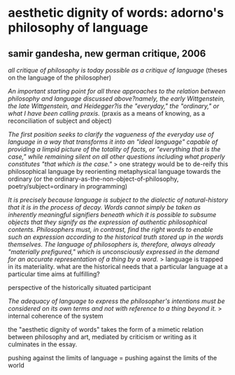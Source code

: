 # aesthetic dignity of words: adorno's philosophy of language
## samir gandesha, new german critique, 2006

*all critique of philosophy is today possible as a critique of language* (theses on the language of the philosopher)

*An important starting point for all three approaches to the relation between philosophy and language discussed above?namely, the early Wittgenstein, the late Wittgenstein, and Heidegger?is the "everyday," the "ordinary," or what I have been calling praxis.* (praxis as a means of knowing, as a reconciliation of subject and object)

*The first position seeks to clarify the vagueness of the everyday use of language in a way that transforms it into an "ideal language" capable of providing a limpid picture of the totality of facts, or "everything that is the case," while remaining silent on all other questions including what properly constitutes "that which is the case."* > one strategy would be to de-reify this philosophical language by reorienting metaphysical language towards the ordinary (or the ordinary-as-the-non-object-of-philosophy, poetry/subject=ordinary in programming)

*It is precisely because language is subject to the dialectic of natural-history that it is in the process of decay. Words cannot simply be taken as inherently meaningful signifiers beneath which it is possible to subsume objects that they signify as the expression of authentic philosophical contents. Philosophers must, in contrast, find the right words to enable such an expression according to the historical truth stored up in the words themselves. The language of philosophers is, therefore, always already "materially prefigured," which is unconsciously expressed in the demand for an accurate representation of a thing by a word.* > language is trapped in its materiality. what are the historical needs that a particular language at a particular time aims at fulfilling?

perspective of the historically situated participant

*The adequacy of language to express the philosopher's intentions must be considered on its own terms and not with reference to a thing beyond it.* > internal coherence of the system

the "aesthetic dignity of words" takes the form of a mimetic relation between philosophy and art, mediated by criticism or writing as it culminates in the essay.

pushing against the limits of language = pushing against the limits of the world
